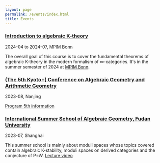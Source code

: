 ```yaml
---
layout: page
permalink: /events/index.html
title: Events
---
```


### [Introduction to algebraic K-theory](https://sites.google.com/view/jonasmccandless/introduction-to-algebraic-k-theory?authuser=0)
2024-04 to 2024-07, [MPIM Bonn](https://www.mpim-bonn.mpg.de/de)

The overall goal of this course is to cover the fundamental theorems of algebraic K-theory in the modern formalism of ∞-categories. It's in the summer semester of 2024 at [MPIM Bonn](https://www.mpim-bonn.mpg.de/de).

### [(The 5th Kyoto+) Conference on Algebraic Geometry and Arithmetic Geometry](https://www.kurims.kyoto-u.ac.jp/~yuyang/confer/Kyoto-Nanjing-5th.html)
2023-08, Nanjing

[Program 5th information](https://www.kurims.kyoto-u.ac.jp/~yuyang/confer/Program5th.pdf)

### [International Summer School of Algebraic Geometry, Fudan University](https://scms.fudan.edu.cn/info/1059/5677.htm)
2023-07, Shanghai

This summer school is mainly about moduli spaces whose topics covered contain algebraic K-stability, moduli spaces on derived categories and the conjecture of P=W. [Lecture video](https://scms.fudan.edu.cn/info/4503/5820.htm)
